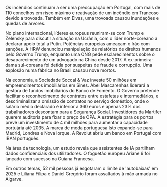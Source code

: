 Os incêndios continuam a ser uma preocupação em Portugal, com mais de 110 concelhos em risco máximo e reativação de um incêndio em Trancoso devido a trovoada. Também em Elvas, uma trovoada causou inundações e quedas de árvores.

No plano internacional, líderes europeus reuniram-se com Trump e Zelensky para discutir a situação na Ucrânia, com o líder norte-coreano a declarar apoio total a Putin. Potências europeias ameaçam o Irão com sanções. A HRW denunciou manipulação de relatórios de direitos humanos pelo Governo Trump, enquanto uma ONG pede esclarecimentos sobre o desaparecimento de um advogado na China desde 2017. A ex-primeira-dama sul-coreana foi detida por suspeitas de fraude e corrupção. Uma explosão numa fábrica no Brasil causou nove mortos.

Na economia, a Sociedade Soccal & Vaz investe 50 milhões em empreendimentos imobiliários em Sines. Abel Mascarenhas liderará a gestora de fundos imobiliários do Banco de Fomento. O Governo pretende facilitar o reconhecimento de contratos entre estafetas e intermediários, e descriminalizar a omissão de contratos no serviço doméstico, onde o salário médio declarado é inferior a 360 euros e apenas 23% dos trabalhadores descontam para a Segurança Social. Investidores da Martifer querem auditoria para fixar o preço de OPA. A estratégia para os portos prevê um investimento de 4 mil milhões para aumentar a capacidade portuária até 2035. A marca de moda portuguesa Isto expande-se para Madrid, Londres e Nova Iorque. A Revolut abriu um banco em Portugal com IBAN português.

Na área da tecnologia, um estudo revela que assistentes de IA partilham dados confidenciais dos utilizadores. O foguetão europeu Ariane 6 foi lançado com sucesso na Guiana Francesa.

Em outros temas, 52 mil pessoas já esgotaram o limite de 'autobaixas' em 2025 e Liliana Filipa e Daniel Gregório foram assaltados à mão armada no Algarve.